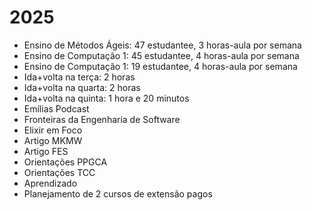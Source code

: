 # 2025
- Ensino de Métodos Ágeis: 47 estudantee, 3 horas-aula por semana
- Ensino de Computação 1: 45 estudantee, 4 horas-aula por semana
- Ensino de Computação 1: 19 estudantee, 4 horas-aula por semana
- Ida+volta na terça: 2 horas
- Ida+volta na quarta: 2 horas
- Ida+volta na quinta: 1 hora e 20 minutos
- Emílias Podcast
- Fronteiras da Engenharia de Software
- Elixir em Foco
- Artigo MKMW
- Artigo FES
- Orientações PPGCA
- Orientações TCC
- Aprendizado
- Planejamento de 2 cursos de extensão pagos
